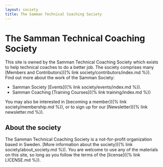 ```yaml
---
layout: society
title: The Samman Technical Coaching Society
---
```


# The Samman Technical Coaching Society

This site is owned by the Samman Technical Coaching Society which exists to help technical coaches to do a better job. The society comprises many [Members and Contributors]({% link society/contributors/index.md %}). Find out more about the work of the Samman Society:

- Samman Society [Events]({% link society/events/index.md %}).
- Samman Coaching [Training Courses]({% link training/index.md %})

You may also be interested in [becoming a member]({% link society/membership.md %}), or to sign up for our [Newsletter]({% link newsletter.md %}).

## About the society

The Samman Technical Coaching Society is a not-for-profit organization based in Sweden. [More information about the society]({% link society/about_society.md %}). You are welcome to use any of the materials on this site, so long as you follow the terms of the [license]({% link LICENSE.md %}). 
 

